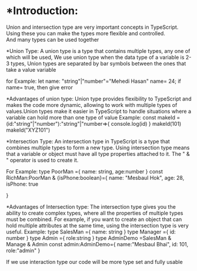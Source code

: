 <h1>*Introduction:</h1>
Union and intersection type are very important concepts in TypeScript.<br>
Using these you can make the types more flexible and controlled. <br>
And many types can be used together

*Union Type:
A union type is a type that contains multiple types, any one of which will be used,
We use union type when the data type of a variable is 2-3 types,
Union types are separated by bar symbols between the ones that take a value variable

for Example:
let name: "string"|"number"="Mehedi Hasan"
name= 24;
if name= true, then give error


*Advantages of union type:
Union type provides flexibility to TypeScript and makes the code more dynamic, 
allowing to work with multiple types of values.Union types make it easier in TypeScript
to handle situations where a variable can hold more than one type of value
Example:
const makeId =(id:"string"|"number"):"string"|"number=>{
    console.log(id)
}
makeId(101)
makeId("XYZ101")


*Intersection Type:
An intersection type in TypeScript is a type that combines multiple types to form a new type.
Using intersection type means that a variable or object must have all type properties attached to it.
The " & "  operator is used to create it.

For Example:
type PoorMan ={
    name: string,
    age:number
}
const RichMan:PoorMan & {isPhone:boolean}={
    name: "Mesbaul Hok",
    age: 28,
    isPhone: true

}


*Advantages of Intersection type:
The intersection type gives you the ability to create complex types,
where all the properties of multiple types must be combined. For example,
if you want to create an object that can hold multiple attributes at the same time, 
using the intersection type is very useful.
Example:
type SalesMan ={
    name: string
}
type Manager ={
    id: number
}
type Admin ={
    role:string
}
type AdminDemo =SalesMan & Manage & Admin
const admin:AdminDemo={
    name:"Mesbaul Bhai",
    id: 101,
    role:"admin"
}

If we use interaction type our code will be more type set and fully usable